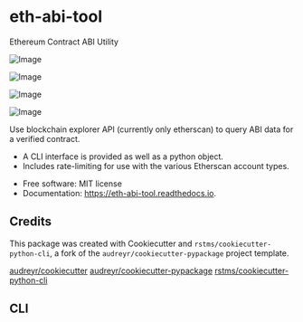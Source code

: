 # eth-abi-tool

Ethereum Contract ABI Utility

![Image](https://img.shields.io/github/license/rstms/eth-abi-tool)

![Image](https://img.shields.io/pypi/v/eth-abi-tool.svg)

![Image](https://circleci.com/gh/rstms/eth-abi-tool/tree/master.svg?style=shield)

![Image](https://readthedocs.org/projects/eth-abi-tool/badge/?version=latest)


Use blockchain explorer API (currently only etherscan) to query ABI data for a verified contract.

- A CLI interface is provided as well as a python object.
- Includes rate-limiting for use with the various Etherscan account types.


* Free software: MIT license
* Documentation: https://eth-abi-tool.readthedocs.io.


## Credits

This package was created with Cookiecutter and `rstms/cookiecutter-python-cli`, a fork of the `audreyr/cookiecutter-pypackage` project template.

[audreyr/cookiecutter](https://github.com/audreyr/cookiecutter)
[audreyr/cookiecutter-pypackage](https://github.com/audreyr/cookiecutter-pypackage)
[rstms/cookiecutter-python-cli](https://github.com/rstms/cookiecutter-python-cli)

## CLI

